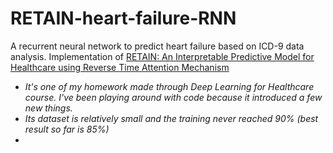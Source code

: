 # RETAIN-heart-failure-RNN
A recurrent neural network to predict heart failure based on ICD-9 data analysis. Implementation of [RETAIN: An Interpretable Predictive Model for Healthcare using Reverse Time Attention Mechanism](https://arxiv.org/abs/1608.05745)

- *It's one of my homework made through Deep Learning for Healthcare course. I've been playing around with code because it introduced a few new things.*
- *Its dataset is relatively small and the training never reached 90% (best result so far is 85%)*
-
